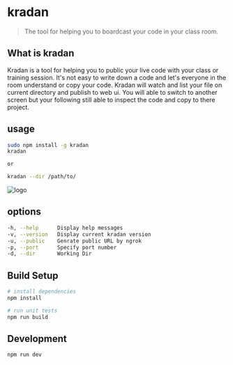 # kradan

> The tool for helping you to boardcast your code in your class room.

## What is kradan

Kradan is a tool for helping you to public your live code with your class or training session. It's not easy to write down a code and let's everyone in the room understand or copy your code. Kradan will watch and list your file on current directory and publish to web ui. You will able to switch to another screen but your following still able to inspect the code and copy to there project.

## usage

``` bash
sudo npm install -g kradan
kradan

or

kradan --dir /path/to/

```
![logo](https://rawgit.com/devilmustcry/kradan/master/usage-tutorial.gif)

## options

``` bash
-h, --help      Display help messages
-v, --version   Display current kradan version
-u, --public    Genrate public URL by ngrok
-p, --port      Specify port number
-d, --dir       Working Dir
```

## Build Setup

``` bash
# install dependencies
npm install

# run unit tests
npm run build
```

## Development

``` bash
npm run dev
```

